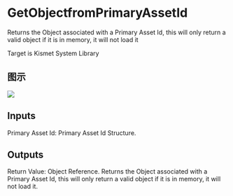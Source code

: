 # GetObjectfromPrimaryAssetId

Returns the Object associated with a Primary Asset Id, this will only return a valid object if it is in memory, it will not load it

Target is Kismet System Library

## 图示

![]($-20221218-18000451.png)

## Inputs

Primary Asset Id: Primary Asset Id Structure.  

## Outputs

Return Value: Object Reference. Returns the Object associated with a Primary Asset Id, this will only return a valid object if it is in memory, it will not load it.

